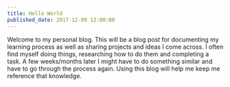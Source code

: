 ```yaml
---
title: Hello World
published_date: 2017-12-09 12:00:00
---
```


Welcome to my personal blog. This will be a blog post for documenting my learning process as well as sharing projects and ideas I come across. I often find myself doing things, researching how to do them and completing a task. A few weeks/months later I might have to do something similar and have to go through the process again. Using this blog will help me keep me reference that knowledge.
